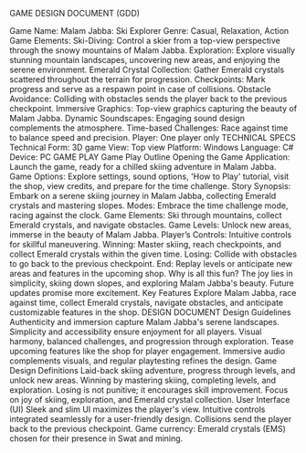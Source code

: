 
GAME DESIGN DOCUMENT (GDD)

Game Name: Malam Jabba: Ski Explorer
Genre: Casual, Relaxation, Action
Game Elements:
Ski-Diving: Control a skier from a top-view perspective through the snowy mountains of Malam Jabba.
Exploration: Explore visually stunning mountain landscapes, uncovering new areas, and enjoying the serene environment.
Emerald Crystal Collection: Gather Emerald crystals scattered throughout the terrain for progression.
Checkpoints: Mark progress and serve as a respawn point in case of collisions.
Obstacle Avoidance: Colliding with obstacles sends the player back to the previous checkpoint.
Immersive Graphics: Top-view graphics capturing the beauty of Malam Jabba.
Dynamic Soundscapes: Engaging sound design complements the atmosphere.
Time-based Challenges: Race against time to balance speed and precision.
Player: One player only
TECHNICAL SPECS
Technical Form: 3D game
View: Top view
Platform: Windows
Language: C#
Device: PC
GAME PLAY
Game Play Outline
Opening the Game Application:
Launch the game, ready for a chilled skiing adventure in Malam Jabba.
Game Options:
Explore settings, sound options, 'How to Play' tutorial, visit the shop, view credits, and prepare for the time challenge.
Story Synopsis:
Embark on a serene skiing journey in Malam Jabba, collecting Emerald crystals and mastering slopes.
Modes:
Embrace the time challenge mode, racing against the clock.
Game Elements:
Ski through mountains, collect Emerald crystals, and navigate obstacles.
Game Levels:
Unlock new areas, immerse in the beauty of Malam Jabba.
Player’s Controls:
Intuitive controls for skillful maneuvering.
Winning:
Master skiing, reach checkpoints, and collect Emerald crystals within the given time.
Losing:
Collide with obstacles to go back to the previous checkpoint.
End:
Replay levels or anticipate new areas and features in the upcoming shop.
Why is all this fun?
The joy lies in simplicity, skiing down slopes, and exploring Malam Jabba's beauty. Future updates promise more excitement.
Key Features
Explore Malam Jabba, race against time, collect Emerald crystals, navigate obstacles, and anticipate customizable features in the shop.
DESIGN DOCUMENT
Design Guidelines
Authenticity and immersion capture Malam Jabba's serene landscapes.
Simplicity and accessibility ensure enjoyment for all players.
Visual harmony, balanced challenges, and progression through exploration.
Tease upcoming features like the shop for player engagement.
Immersive audio complements visuals, and regular playtesting refines the design.
Game Design Definitions
Laid-back skiing adventure, progress through levels, and unlock new areas.
Winning by mastering skiing, completing levels, and exploration.
Losing is not punitive; it encourages skill improvement.
Focus on joy of skiing, exploration, and Emerald crystal collection.
User Interface (UI)
Sleek and slim UI maximizes the player's view.
Intuitive controls integrated seamlessly for a user-friendly design.
Collisions send the player back to the previous checkpoint.
Game currency: Emerald crystals (EMS) chosen for their presence in Swat and mining.

